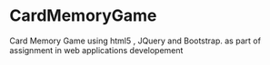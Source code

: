 # CardMemoryGame
Card Memory Game using html5 , JQuery and Bootstrap. as part of assignment in web applications developement
